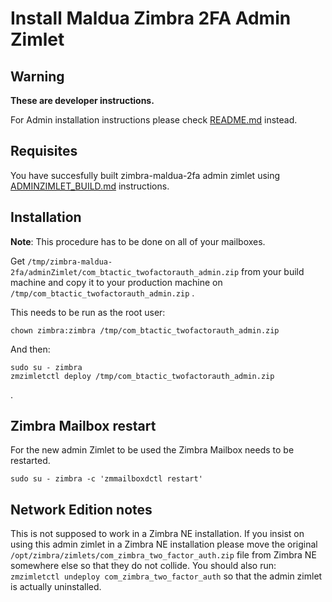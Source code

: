 # Install Maldua Zimbra 2FA Admin Zimlet

## Warning

**These are developer instructions.**

For Admin installation instructions please check [README.md](README.md) instead.

## Requisites

You have succesfully built zimbra-maldua-2fa admin zimlet using [ADMINZIMLET_BUILD.md](ADMINZIMLET_BUILD.md) instructions.

## Installation

**Note**: This procedure has to be done on all of your mailboxes.

Get `/tmp/zimbra-maldua-2fa/adminZimlet/com_btactic_twofactorauth_admin.zip` from your build machine and copy it to your production machine on `/tmp/com_btactic_twofactorauth_admin.zip` .

This needs to be run as the root user:

```
chown zimbra:zimbra /tmp/com_btactic_twofactorauth_admin.zip
```

And then:
```
sudo su - zimbra
zmzimletctl deploy /tmp/com_btactic_twofactorauth_admin.zip
```
.

## Zimbra Mailbox restart

For the new admin Zimlet to be used the Zimbra Mailbox needs to be restarted.

```
sudo su - zimbra -c 'zmmailboxdctl restart'
```

## Network Edition notes

This is not supposed to work in a Zimbra NE installation.
If you insist on using this admin zimlet in a Zimbra NE installation please move the original `/opt/zimbra/zimlets/com_zimbra_two_factor_auth.zip` file from Zimbra NE somewhere else so that they do not collide.
You should also run: `zmzimletctl undeploy com_zimbra_two_factor_auth` so that the admin zimlet is actually uninstalled.
